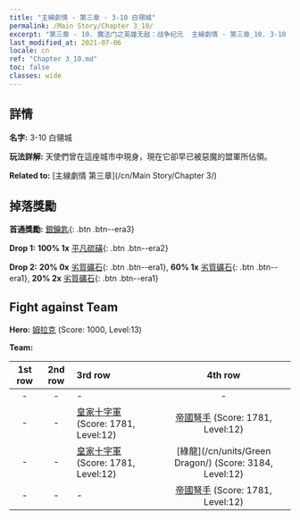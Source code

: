 ```yaml
---
title: "主線劇情 - 第三章 - 3-10 白翎城"
permalink: /Main Story/Chapter 3_10/
excerpt: "第三章 - 10. 魔法门之英雄无敌：战争纪元  主線劇情 - 第三章_10. 3-10 白翎城"
last_modified_at: 2021-07-06
locale: cn
ref: "Chapter 3_10.md"
toc: false
classes: wide
---
```


## 詳情

 **名字:** 3-10 白翎城

 **玩法詳解:** 天使們曾在這座城市中現身，現在它卻早已被惡魔的盟軍所佔領。

 **Related to:** [主線劇情 第三章](/cn/Main Story/Chapter 3/)

## 掉落獎勵

 **首通獎勵:** [銀鑰匙](/cn/Items/con_693/){: .btn .btn--era3}

 **Drop 1:** **100% 1x** [平凡硫磺](/cn/Items/mat_9/){: .btn .btn--era2}

 **Drop 2:** **20% 0x** [劣質礦石](/cn/Items/mat_1/){: .btn .btn--era1}, **60% 1x** [劣質礦石](/cn/Items/mat_1/){: .btn .btn--era1}, **20% 2x** [劣質礦石](/cn/Items/mat_1/){: .btn .btn--era1}


## Fight against Team
 **Hero:** [姆拉克](/cn/heroes/Mullich/) (Score: 1000, Level:13)

 **Team:**


  | 1st row | 2nd row | 3rd row | 4th row |
  |:----:|:----:|:----|:----:|
  | - | - | - | - |
  | - | - | [皇家十字軍](/cn/units/Swordsman/) (Score: 1781, Level:12)  | [帝國弩手](/cn/units/Marksman/) (Score: 1781, Level:12)  |
  | - | - | [皇家十字軍](/cn/units/Swordsman/) (Score: 1781, Level:12)  | [綠龍](/cn/units/Green Dragon/) (Score: 3184, Level:12)  |
  | - | - | - | [帝國弩手](/cn/units/Marksman/) (Score: 1781, Level:12)  |


